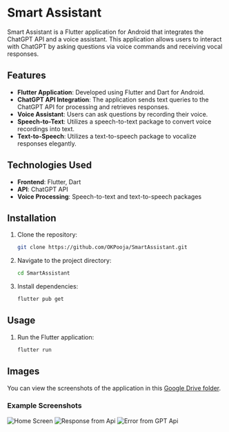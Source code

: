 # Smart Assistant

Smart Assistant is a Flutter application for Android that integrates the ChatGPT API and a voice assistant. This application allows users to interact with ChatGPT by asking questions via voice commands and receiving vocal responses.

## Features

- **Flutter Application**: Developed using Flutter and Dart for Android.
- **ChatGPT API Integration**: The application sends text queries to the ChatGPT API for processing and retrieves responses.
- **Voice Assistant**: Users can ask questions by recording their voice.
- **Speech-to-Text**: Utilizes a speech-to-text package to convert voice recordings into text.
- **Text-to-Speech**: Utilizes a text-to-speech package to vocalize responses elegantly.

## Technologies Used

- **Frontend**: Flutter, Dart
- **API**: ChatGPT API
- **Voice Processing**: Speech-to-text and text-to-speech packages

## Installation

1. Clone the repository:
    ```bash
    git clone https://github.com/OKPooja/SmartAssistant.git
    ```

2. Navigate to the project directory:
    ```bash
    cd SmartAssistant
    ```

3. Install dependencies:
    ```bash
    flutter pub get
    ```

## Usage

1. Run the Flutter application:
    ```bash
    flutter run
    ```

## Images

You can view the screenshots of the application in this [Google Drive folder](https://drive.google.com/drive/folders/your-folder-id).

### Example Screenshots
![Home Screen](https://github.com/OKPooja/Smart_Assistant/assets/104082200/b25f9b3b-5a64-4259-be9b-0718bd52a999)
![Response from Api](https://github.com/OKPooja/Smart_Assistant/assets/104082200/a29ff3cd-7d95-48e1-a616-84279ded2d32)
![Error from GPT Api](https://github.com/OKPooja/Smart_Assistant/assets/104082200/65cd64a7-f2e1-46f1-ac7d-65ace4cbcc5d)

